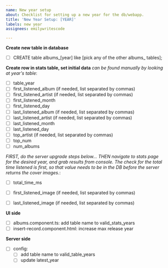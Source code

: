 ```yaml
---
name: New year setup
about: Checklist for setting up a new year for the db/webapp.
title: 'New Year Setup: [YEAR]'
labels: new year
assignees: emilywritescode

---
```


**Create new table in database**
- [ ] CREATE table albums\_[year] like [pick any of the other albums\_ tables];

**Create row in stats table, set initial data**
*can be found manually by looking at year's table*:
- [ ] table_year
- [ ] first_listened_album (if needed, list separated by commas)
- [ ] first_listened_artist (if needed, list separated by commas)
- [ ] first_listened_month
- [ ] first_listened_day
- [ ] last_listened_album (if needed, list separated by commas)
- [ ] last_listened_artist (if needed, list separated by commas)
- [ ] last_listened_month
- [ ] last_listened_day
- [ ] top_artist (if needed, list separated by commas)
- [ ] top_num
- [ ] num_albums

*FIRST, do the server upgrade steps below... THEN navigate to stats page for the desired year, and grab results from console. The check for the total time listened is first, so that value needs to be in the DB before the server returns the cover images.*:
- [ ] total_time_ms
- [ ] first_listened_image (if needed, list separated by commas)
- [ ] last_listened_image (if needed, list separated by commas)


**UI side**
- [ ] albums.component.ts: add table name to valid_stats_years
- [ ] insert-record.component.html: increase max release year

**Server side**
- [ ] config: 
  - [ ] add table name to valid_table_years
  - [ ] update latest_year

